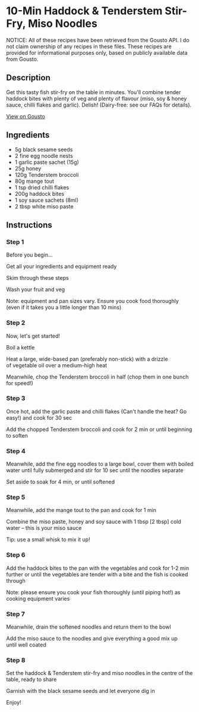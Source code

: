 # 10-Min Haddock & Tenderstem Stir-Fry, Miso Noodles

NOTICE: All of these recipes have been retrieved from the Gousto API. I do not claim ownership of any recipes in these files. These recipes are provided for informational purposes only, based on publicly available data from Gousto.

## Description

Get this tasty fish stir-fry on the table in minutes. You'll combine tender haddock bites with plenty of veg and plenty of flavour (miso, soy & honey sauce, chilli flakes and garlic). Delish! (Dairy-free: see our FAQs for details).

[View on Gousto](https://www.gousto.co.uk/recipes/cookbook/10-min-haddock-tenderstem-stir-fry-miso-noodles)

## Ingredients

- 5g black sesame seeds
- 2 fine egg noodle nests
- 1 garlic paste sachet (15g)
- 25g honey
- 120g Tenderstem broccoli
- 80g mange tout
- 1 tsp dried chilli flakes
- 200g haddock bites
- 1 soy sauce sachets (8ml)
- 2 tbsp white miso paste

## Instructions


### Step 1

Before you begin...


Get all your ingredients and equipment ready


Skim through these steps


Wash your fruit and veg


Note: equipment and pan sizes vary. Ensure you cook food thoroughly (even if it takes you a little longer than 10 mins)


### Step 2

Now, let's get started!


Boil a kettle


Heat a large, wide-based pan (preferably non-stick) with a drizzle of vegetable oil over a medium-high heat


Meanwhile, chop the Tenderstem broccoli in half (chop them in one bunch for speed!)


### Step 3

Once hot, add the garlic paste and chilli flakes (Can't handle the heat? Go easy!) and cook for 30 sec


Add the chopped Tenderstem broccoli and cook for 2 min or until beginning to soften


### Step 4

Meanwhile, add the fine egg noodles to a large bowl, cover them with boiled water until fully submerged and stir for 10 sec until the noodles separate


Set aside to soak for 4 min, or until softened


### Step 5

Meanwhile, add the mange tout to the pan and cook for 1 min


Combine the miso paste, honey and soy sauce with 1 tbsp<span class="text-danger"> [2 tbsp] </span>cold water<span class="text-danger"> </span>– this is your miso sauce


Tip: use a small whisk to mix it up!


### Step 6

Add the haddock bites to the pan with the vegetables and cook for 1-2 min further or until the vegetables are tender with a bite and the fish is cooked through


Note: please ensure you cook your fish thoroughly (until piping hot!) as cooking equipment varies


### Step 7

Meanwhile, drain the softened noodles and return them to the bowl


Add the miso sauce to the noodles and give everything a good mix up until well coated

### Step 8

Set the haddock & Tenderstem stir-fry and miso noodles in the centre of the table, ready to share


Garnish with the black sesame seeds and let everyone dig in


Enjoy!


